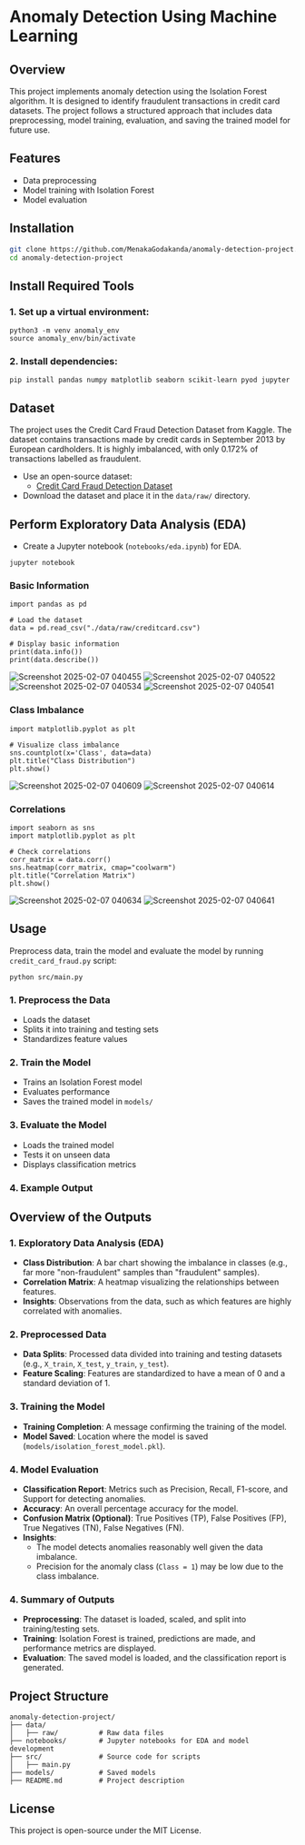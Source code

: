 # Anomaly Detection Using Machine Learning

## Overview
This project implements anomaly detection using the Isolation Forest algorithm. It is designed to identify fraudulent transactions in credit card datasets. The project follows a structured approach that includes data preprocessing, model training, evaluation, and saving the trained model for future use.

## Features
- Data preprocessing
- Model training with Isolation Forest
- Model evaluation

## Installation
```bash
git clone https://github.com/MenakaGodakanda/anomaly-detection-project.git
cd anomaly-detection-project
```

## Install Required Tools

### 1. Set up a virtual environment:
```
python3 -m venv anomaly_env
source anomaly_env/bin/activate
```

### 2. Install dependencies:
```
pip install pandas numpy matplotlib seaborn scikit-learn pyod jupyter
```

## Dataset
The project uses the Credit Card Fraud Detection Dataset from Kaggle. The dataset contains transactions made by credit cards in September 2013 by European cardholders. It is highly imbalanced, with only 0.172% of transactions labelled as fraudulent.
- Use an open-source dataset:
  - [Credit Card Fraud Detection Dataset](https://www.kaggle.com/mlg-ulb/creditcardfraud)
- Download the dataset and place it in the `data/raw/` directory.

## Perform Exploratory Data Analysis (EDA)
- Create a Jupyter notebook (`notebooks/eda.ipynb`) for EDA.
```
jupyter notebook
```
### Basic Information
```
import pandas as pd

# Load the dataset
data = pd.read_csv("./data/raw/creditcard.csv")

# Display basic information
print(data.info())
print(data.describe())
```
![Screenshot 2025-02-07 040455](https://github.com/user-attachments/assets/42e3709d-8434-4641-8585-d3df5aa14234)
![Screenshot 2025-02-07 040522](https://github.com/user-attachments/assets/4d704a6d-cf72-4ff7-b688-e0cf5273c72d)
![Screenshot 2025-02-07 040534](https://github.com/user-attachments/assets/bedd6bac-36e5-41fb-9a73-c5cf22ccc00a)
![Screenshot 2025-02-07 040541](https://github.com/user-attachments/assets/63acc763-f81f-4617-aa23-f19b2e32639f)

### Class Imbalance
```
import matplotlib.pyplot as plt

# Visualize class imbalance
sns.countplot(x='Class', data=data)
plt.title("Class Distribution")
plt.show()
```
![Screenshot 2025-02-07 040609](https://github.com/user-attachments/assets/9ddc8899-1fae-467b-9b5c-04b379bdf8ac)
![Screenshot 2025-02-07 040614](https://github.com/user-attachments/assets/ca18291f-a26d-48a7-ae95-46351e4ebe55)

### Correlations
```
import seaborn as sns
import matplotlib.pyplot as plt

# Check correlations
corr_matrix = data.corr()
sns.heatmap(corr_matrix, cmap="coolwarm")
plt.title("Correlation Matrix")
plt.show()
```
![Screenshot 2025-02-07 040634](https://github.com/user-attachments/assets/be2ffbd6-1d84-44bd-9fcf-5b6f01f69322)
![Screenshot 2025-02-07 040641](https://github.com/user-attachments/assets/eded4b12-cacd-40a1-bf21-2c21c7e150f7)

## Usage
Preprocess data, train the model and evaluate the model by running `credit_card_fraud.py` script:
```
python src/main.py
```

### 1. Preprocess the Data
- Loads the dataset
- Splits it into training and testing sets
- Standardizes feature values

### 2. Train the Model
- Trains an Isolation Forest model
- Evaluates performance
- Saves the trained model in `models/`

### 3. Evaluate the Model
- Loads the trained model
- Tests it on unseen data
- Displays classification metrics

### 4. Example Output

## Overview of the Outputs
### 1. Exploratory Data Analysis (EDA)
- **Class Distribution**: A bar chart showing the imbalance in classes (e.g., far more "non-fraudulent" samples than "fraudulent" samples).
- **Correlation Matrix**: A heatmap visualizing the relationships between features.
- **Insights**: Observations from the data, such as which features are highly correlated with anomalies.

### 2. Preprocessed Data
- **Data Splits**: Processed data divided into training and testing datasets (e.g., `X_train`, `X_test`, `y_train`, `y_test`).
- **Feature Scaling**: Features are standardized to have a mean of 0 and a standard deviation of 1.

### 3. Training the Model
- **Training Completion**: A message confirming the training of the model.
- **Model Saved**: Location where the model is saved (`models/isolation_forest_model.pkl`).

### 4. Model Evaluation
- **Classification Report**: Metrics such as Precision, Recall, F1-score, and Support for detecting anomalies.
- **Accuracy**: An overall percentage accuracy for the model.
- **Confusion Matrix (Optional)**: True Positives (TP), False Positives (FP), True Negatives (TN), False Negatives (FN).
- **Insights**:
  - The model detects anomalies reasonably well given the data imbalance.
  - Precision for the anomaly class (`Class = 1`) may be low due to the class imbalance.

### 4. Summary of Outputs
- **Preprocessing**: The dataset is loaded, scaled, and split into training/testing sets.
- **Training**: Isolation Forest is trained, predictions are made, and performance metrics are displayed.
- **Evaluation**: The saved model is loaded, and the classification report is generated.

## Project Structure
```
anomaly-detection-project/
├── data/
│   ├── raw/          # Raw data files
├── notebooks/        # Jupyter notebooks for EDA and model development
├── src/              # Source code for scripts
│   ├── main.py
├── models/           # Saved models
├── README.md         # Project description
```

## License
This project is open-source under the MIT License.
